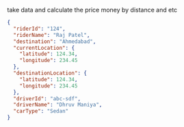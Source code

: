 take data and calculate the price money by distance and etc

```json
{
  "riderId": "124",
  "riderName": "Raj Patel",
  "destination": "Ahmedabad",
  "currentLocation": {
    "latitude": 124.34,
    "longitude": 234.45
  },
  "destinationLocation": {
    "latitude": 124.34,
    "longitude": 234.45
  },
  "driverId": "abc-sdf",
  "driverName": "Dhruv Maniya",
  "carType": "Sedan"
}
```

